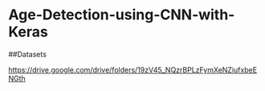 # Age-Detection-using-CNN-with-Keras

##Datasets

https://drive.google.com/drive/folders/19zV45_NQzrBPLzFymXeNZiufxbeENGth
